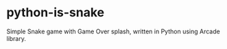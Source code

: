 # python-is-snake

Simple Snake game with Game Over splash, written in Python using Arcade library.
